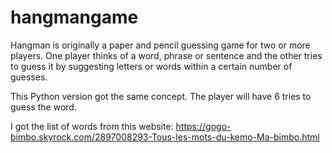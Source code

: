 # hangmangame

Hangman is originally a paper and pencil guessing game for two or more players. One player thinks of a word, phrase or sentence and the other tries to guess it by suggesting letters or words within a certain number of guesses.

This Python version got the same concept. The player will have 6 tries to guess the word.

I got the list of words from this website: https://gogo-bimbo.skyrock.com/2897008293-Tous-les-mots-du-kemo-Ma-bimbo.html

